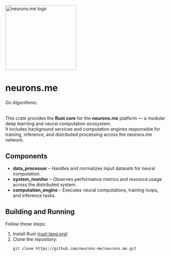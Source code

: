 <img src="https://res.cloudinary.com/dkwnxf6gm/image/upload/v1760894993/neurons-crates-io-no-background_yfxaer.png" alt="neurons.me logo" width="221" height="203">

# **neurons.me**

###### Go Algorithmic.

This crate provides the **Rust core** for the **neurons.me** platform — a modular deep learning and neural computation ecosystem.  
It includes background services and computation engines responsible for training, inference, and distributed processing across the neurons.me network.

## Components
- **data_processor** – Handles and normalizes input datasets for neural computation.  
- **system_monitor** – Observes performance metrics and resource usage across the distributed system.  
- **computation_engine** – Executes neural computations, training loops, and inference tasks.

## Building and Running
Follow these steps:
1. Install Rust ([rust-lang.org](https://www.rust-lang.org/))
2. Clone the repository:
   ```bash
   git clone https://github.com/neurons-me/neurons.me.git